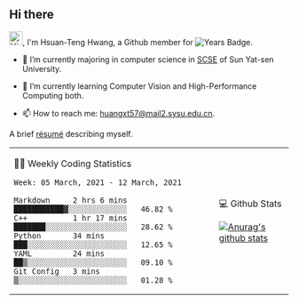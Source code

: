 ## Hi there

<!--
**Huangxt57/Huangxt57** is a ✨ _special_ ✨ repository because its `README.md` (this file) appears on your GitHub profile.

Here are some ideas to get you started:

-->

<!-- profile views -->


<img height="25" src='https://qpluspicture.oss-cn-beijing.aliyuncs.com/6LjjQA/Hi.gif' alt='Hi' width="24"/>, I'm Hsuan-Teng Hwang, a Github member for 
![Years Badge](https://badges.pufler.dev/years/huangxt57).
<!-- and the number of visitors for this page is  -->
<!-- ![](https://komarev.com/ghpvc/?username=huangxt57&color=blue&label=PROFILE+VIEWS). -->


- 🔭 I’m currently majoring in computer science in [SCSE](http://sdcs.sysu.edu.cn) of Sun Yat-sen University.

- 🌱 I’m currently learning Computer Vision and High-Performance Computing both.

<!-- - 🤔 I’m looking for help with video understanding, HPC programming. -->

- 📫 How to reach me: [huangxt57@mail2.sysu.edu.cn](huangxt57@mail2.sysu.edu.cn).

A brief [résumé](https://huangxt57.github.io/about/) describing myself.

<table align="center">

<td>

🧑‍💻 Weekly Coding Statistics
<!--START_SECTION:waka-->
```text
Week: 05 March, 2021 - 12 March, 2021

Markdown     2 hrs 6 mins    ███████████▓░░░░░░░░░░░░░   46.82 % 
C++          1 hr 17 mins    ███████░░░░░░░░░░░░░░░░░░   28.62 % 
Python       34 mins         ███░░░░░░░░░░░░░░░░░░░░░░   12.65 % 
YAML         24 mins         ██▒░░░░░░░░░░░░░░░░░░░░░░   09.10 % 
Git Config   3 mins          ▒░░░░░░░░░░░░░░░░░░░░░░░░   01.28 % 
```
<!--END_SECTION:waka-->

</td>

<td>

💻 Github Stats

[![Anurag's github stats](https://github-readme-stats.vercel.app/api?username=huangxt57&hide=prs&show_icons=true)](https://github.com/anuraghazra/github-readme-stats)

</td>

</table>